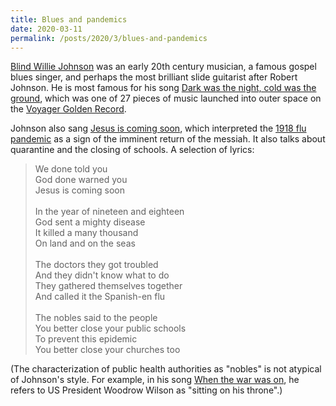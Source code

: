 ```yaml
---
title: Blues and pandemics
date: 2020-03-11
permalink: /posts/2020/3/blues-and-pandemics
---
```


[Blind Willie Johnson](https://en.wikipedia.org/wiki/Blind_Willie_Johnson) was
an early 20th century musician, a famous gospel blues singer, and perhaps the
most brilliant slide guitarist after Robert Johnson. He is most famous for his
song [Dark was the night, cold was the
ground](https://www.youtube.com/watch?v=BNj2BXW852g),
which was one of 27 pieces of music launched into outer space on the [Voyager
Golden Record](https://en.wikipedia.org/wiki/Voyager_Golden_Record).

Johnson also sang [Jesus is coming
soon](https://www.youtube.com/watch?v=mabTNjhdXeU), which interpreted
the [1918 flu pandemic](https://en.wikipedia.org/wiki/Spanish_flu) as a sign of
the imminent return of the messiah. It also talks about quarantine and the
closing of schools. A selection of lyrics:

> We done told you<br>
> God done warned you<br>
> Jesus is coming soon<br>
> <br>
> In the year of nineteen and eighteen<br>
> God sent a mighty disease<br>
> It killed a many thousand<br>
> On land and on the seas<br>
> <br>
> The doctors they got troubled<br>
> And they didn't know what to do<br>
> They gathered themselves together<br>
> And called it the Spanish-en flu<br>
> <br>
> The nobles said to the people<br>
> You better close your public schools<br>
> To prevent this epidemic<br>
> You better close your churches too<br>

(The characterization of public health authorities as "nobles" is not atypical
of Johnson's style. For example, in his song [When the war was
on](https://www.youtube.com/watch?v=vrH7DvZBA6E), he refers to US President
Woodrow Wilson as "sitting on his throne".)
